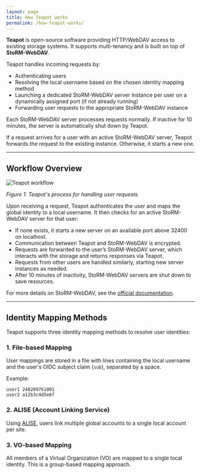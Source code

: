 ```yaml
---
layout: page
title: How Teapot works
permalink: /how-teapot-works/
---
```


**Teapot** is open-source software providing HTTP/WebDAV access to existing storage systems. It supports multi-tenancy and is built on top of **StoRM-WebDAV**.

Teapot handles incoming requests by:

- Authenticating users  
- Resolving the local username based on the chosen identity mapping method  
- Launching a dedicated StoRM-WebDAV server instance per user on a dynamically assigned port (if not already running)  
- Forwarding user requests to the appropriate StoRM-WebDAV instance  

Each StoRM-WebDAV server processes requests normally. If inactive for 10 minutes, the server is automatically shut down by Teapot.

If a request arrives for a user with an active StoRM-WebDAV server, Teapot forwards the request to the existing instance. Otherwise, it starts a new one.

---

## Workflow Overview

![Teapot workflow](/assets/Teapot-diagram.drawio.png)

*Figure 1: Teapot's process for handling user requests*

Upon receiving a request, Teapot authenticates the user and maps the global identity to a local username. It then checks for an active StoRM-WebDAV server for that user:

- If none exists, it starts a new server on an available port above 32400 on localhost.  
- Communication between Teapot and StoRM-WebDAV is encrypted.  
- Requests are forwarded to the user’s StoRM-WebDAV server, which interacts with the storage and returns responses via Teapot.  
- Requests from other users are handled similarly, starting new server instances as needed.  
- After 10 minutes of inactivity, StoRM-WebDAV servers are shut down to save resources.

For more details on StoRM-WebDAV, see the [official documentation](https://github.com/italiangrid/storm-webdav/blob/master/doc/storage-area-configuration.md).

---

## Identity Mapping Methods

Teapot supports three identity mapping methods to resolve user identities:

### 1. File-based Mapping

User mappings are stored in a file with lines containing the local username and the user's OIDC subject claim (`sub`), separated by a space.

Example:

```text
user1 248289761001
user2 a12b3c4d5e6f
```

### 2. ALISE (Account Linking Service)

Using [ALISE](https://github.com/m-team-kit/alise/tree/master/alise), users link multiple global accounts to a single local account per site.

### 3. VO-based Mapping

All members of a Virtual Organization (VO) are mapped to a single local identity. This is a group-based mapping approach.
